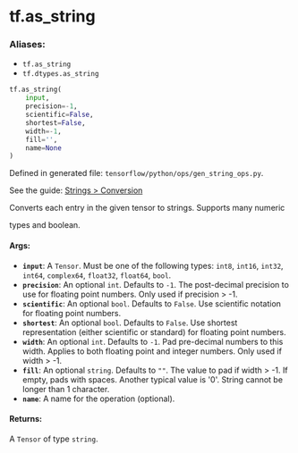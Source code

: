 <div itemscope itemtype="http://developers.google.com/ReferenceObject">
<meta itemprop="name" content="tf.as_string" />
</div>

# tf.as_string

### Aliases:

* `tf.as_string`
* `tf.dtypes.as_string`

``` python
tf.as_string(
    input,
    precision=-1,
    scientific=False,
    shortest=False,
    width=-1,
    fill='',
    name=None
)
```



Defined in generated file: `tensorflow/python/ops/gen_string_ops.py`.

See the guide: [Strings > Conversion](../../../api_guides/python/string_ops.md#Conversion)

Converts each entry in the given tensor to strings.  Supports many numeric

types and boolean.

#### Args:

* <b>`input`</b>: A `Tensor`. Must be one of the following types: `int8`, `int16`, `int32`, `int64`, `complex64`, `float32`, `float64`, `bool`.
* <b>`precision`</b>: An optional `int`. Defaults to `-1`.
    The post-decimal precision to use for floating point numbers.
    Only used if precision > -1.
* <b>`scientific`</b>: An optional `bool`. Defaults to `False`.
    Use scientific notation for floating point numbers.
* <b>`shortest`</b>: An optional `bool`. Defaults to `False`.
    Use shortest representation (either scientific or standard) for
    floating point numbers.
* <b>`width`</b>: An optional `int`. Defaults to `-1`.
    Pad pre-decimal numbers to this width.
    Applies to both floating point and integer numbers.
    Only used if width > -1.
* <b>`fill`</b>: An optional `string`. Defaults to `""`.
    The value to pad if width > -1.  If empty, pads with spaces.
    Another typical value is '0'.  String cannot be longer than 1 character.
* <b>`name`</b>: A name for the operation (optional).


#### Returns:

A `Tensor` of type `string`.